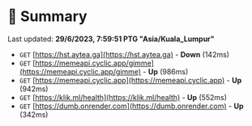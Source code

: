 # 📖 Summary
Last updated: **29/6/2023, 7:59:51 PTG "Asia/Kuala_Lumpur"**

- `GET` [https://hst.aytea.ga](https://hst.aytea.ga) - **Down** (142ms)
- `GET` [https://memeapi.cyclic.app/gimme](https://memeapi.cyclic.app/gimme) - **Up** (986ms)
- `GET` [https://memeapi.cyclic.app](https://memeapi.cyclic.app) - **Up** (942ms)
- `GET` [https://klik.ml/health](https://klik.ml/health) - **Up** (552ms)
- `GET` [https://dumb.onrender.com](https://dumb.onrender.com) - **Up** (342ms)
